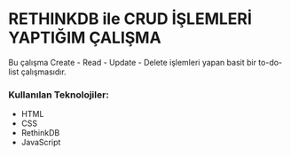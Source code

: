# RETHINKDB ile CRUD İŞLEMLERİ YAPTIĞIM ÇALIŞMA 
Bu çalışma Create - Read - Update - Delete işlemleri yapan basit bir to-do-list çalışmasıdır.
### Kullanılan Teknolojiler:
- HTML 
- CSS 
- RethinkDB
- JavaScript

